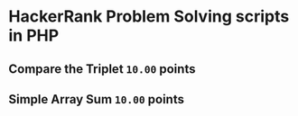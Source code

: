 # HackerRank Problem Solving scripts in PHP

## Compare the Triplet `10.00` points

## Simple Array Sum `10.00` points

